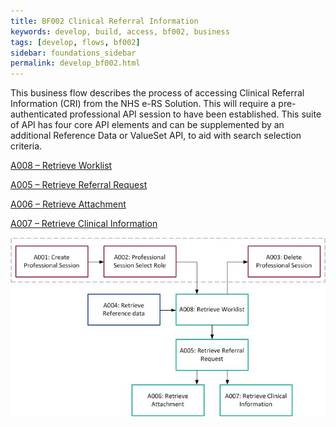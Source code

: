 ```yaml
---
title: BF002 Clinical Referral Information
keywords: develop, build, access, bf002, business
tags: [develop, flows, bf002]
sidebar: foundations_sidebar
permalink: develop_bf002.html
---
```


This business flow describes the process of accessing Clinical Referral Information (CRI) from the NHS e-RS Solution. This will require a pre-authenticated professional API session to have been established. This suite of API has four core API elements and can be supplemented by an additional Reference Data or ValueSet API, to aid with search selection criteria.

[A008 – Retrieve Worklist](explore_a008.html)

[A005 – Retrieve Referral Request](explore_a005.html)

[A006 – Retrieve Attachment](explore_a006.html)

[A007 – Retrieve Clinical Information](explore_a007.html)



<img src="images/develop/develop_bf002.jpg">